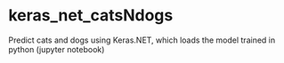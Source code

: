 # keras_net_catsNdogs
Predict cats and dogs using Keras.NET, which loads the model trained in python (jupyter notebook)
